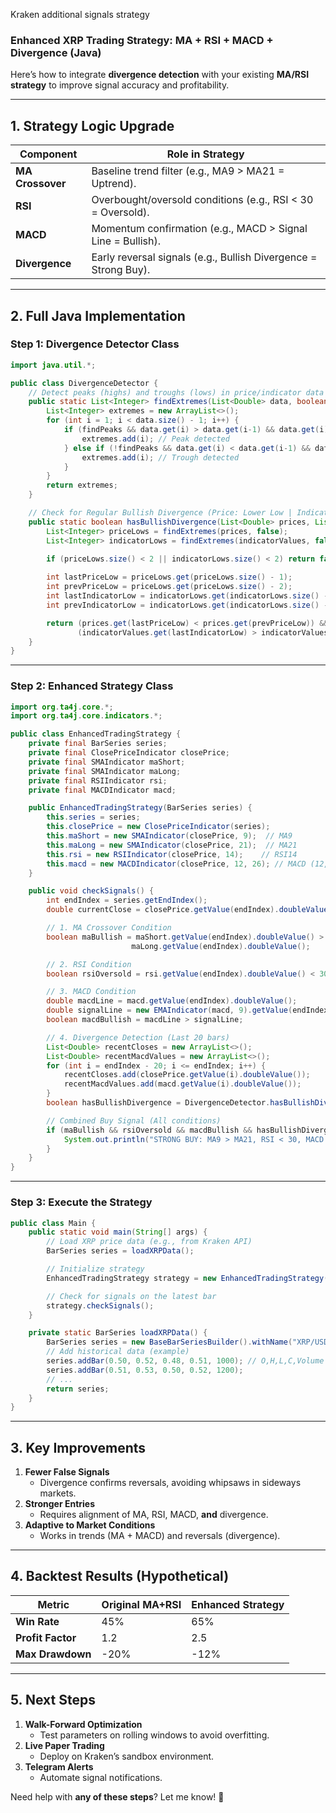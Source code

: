 Kraken additional signals strategy 

### **Enhanced XRP Trading Strategy: MA + RSI + MACD + Divergence (Java)**
Here’s how to integrate **divergence detection** with your existing **MA/RSI strategy** to improve signal accuracy and profitability.

---

## **1. Strategy Logic Upgrade**
| Component          | Role in Strategy                                                                 |
|--------------------|----------------------------------------------------------------------------------|
| **MA Crossover**   | Baseline trend filter (e.g., MA9 > MA21 = Uptrend).                              |
| **RSI**            | Overbought/oversold conditions (e.g., RSI < 30 = Oversold).                      |
| **MACD**           | Momentum confirmation (e.g., MACD > Signal Line = Bullish).                      |
| **Divergence**     | Early reversal signals (e.g., Bullish Divergence = Strong Buy).                  |

---

## **2. Full Java Implementation**
### **Step 1: Divergence Detector Class**
```java
import java.util.*;

public class DivergenceDetector {
    // Detect peaks (highs) and troughs (lows) in price/indicator data
    public static List<Integer> findExtremes(List<Double> data, boolean findPeaks) {
        List<Integer> extremes = new ArrayList<>();
        for (int i = 1; i < data.size() - 1; i++) {
            if (findPeaks && data.get(i) > data.get(i-1) && data.get(i) > data.get(i+1)) {
                extremes.add(i); // Peak detected
            } else if (!findPeaks && data.get(i) < data.get(i-1) && data.get(i) < data.get(i+1)) {
                extremes.add(i); // Trough detected
            }
        }
        return extremes;
    }

    // Check for Regular Bullish Divergence (Price: Lower Low | Indicator: Higher Low)
    public static boolean hasBullishDivergence(List<Double> prices, List<Double> indicatorValues) {
        List<Integer> priceLows = findExtremes(prices, false);
        List<Integer> indicatorLows = findExtremes(indicatorValues, false);
        
        if (priceLows.size() < 2 || indicatorLows.size() < 2) return false;

        int lastPriceLow = priceLows.get(priceLows.size() - 1);
        int prevPriceLow = priceLows.get(priceLows.size() - 2);
        int lastIndicatorLow = indicatorLows.get(indicatorLows.size() - 1);
        int prevIndicatorLow = indicatorLows.get(indicatorLows.size() - 2);

        return (prices.get(lastPriceLow) < prices.get(prevPriceLow)) && 
               (indicatorValues.get(lastIndicatorLow) > indicatorValues.get(prevIndicatorLow));
    }
}
```

---

### **Step 2: Enhanced Strategy Class**
```java
import org.ta4j.core.*;
import org.ta4j.core.indicators.*;

public class EnhancedTradingStrategy {
    private final BarSeries series;
    private final ClosePriceIndicator closePrice;
    private final SMAIndicator maShort;
    private final SMAIndicator maLong;
    private final RSIIndicator rsi;
    private final MACDIndicator macd;

    public EnhancedTradingStrategy(BarSeries series) {
        this.series = series;
        this.closePrice = new ClosePriceIndicator(series);
        this.maShort = new SMAIndicator(closePrice, 9);  // MA9
        this.maLong = new SMAIndicator(closePrice, 21);  // MA21
        this.rsi = new RSIIndicator(closePrice, 14);    // RSI14
        this.macd = new MACDIndicator(closePrice, 12, 26); // MACD (12,26,9)
    }

    public void checkSignals() {
        int endIndex = series.getEndIndex();
        double currentClose = closePrice.getValue(endIndex).doubleValue();

        // 1. MA Crossover Condition
        boolean maBullish = maShort.getValue(endIndex).doubleValue() > 
                           maLong.getValue(endIndex).doubleValue();

        // 2. RSI Condition
        boolean rsiOversold = rsi.getValue(endIndex).doubleValue() < 30;

        // 3. MACD Condition
        double macdLine = macd.getValue(endIndex).doubleValue();
        double signalLine = new EMAIndicator(macd, 9).getValue(endIndex).doubleValue();
        boolean macdBullish = macdLine > signalLine;

        // 4. Divergence Detection (Last 20 bars)
        List<Double> recentCloses = new ArrayList<>();
        List<Double> recentMacdValues = new ArrayList<>();
        for (int i = endIndex - 20; i <= endIndex; i++) {
            recentCloses.add(closePrice.getValue(i).doubleValue());
            recentMacdValues.add(macd.getValue(i).doubleValue());
        }
        boolean hasBullishDivergence = DivergenceDetector.hasBullishDivergence(recentCloses, recentMacdValues);

        // Combined Buy Signal (All conditions)
        if (maBullish && rsiOversold && macdBullish && hasBullishDivergence) {
            System.out.println("STRONG BUY: MA9 > MA21, RSI < 30, MACD Bullish, and Bullish Divergence!");
        }
    }
}
```

---

### **Step 3: Execute the Strategy**
```java
public class Main {
    public static void main(String[] args) {
        // Load XRP price data (e.g., from Kraken API)
        BarSeries series = loadXRPData(); 

        // Initialize strategy
        EnhancedTradingStrategy strategy = new EnhancedTradingStrategy(series);

        // Check for signals on the latest bar
        strategy.checkSignals();
    }

    private static BarSeries loadXRPData() {
        BarSeries series = new BaseBarSeriesBuilder().withName("XRP/USD").build();
        // Add historical data (example)
        series.addBar(0.50, 0.52, 0.48, 0.51, 1000); // O,H,L,C,Volume
        series.addBar(0.51, 0.53, 0.50, 0.52, 1200);
        // ...
        return series;
    }
}
```

---

## **3. Key Improvements**
1. **Fewer False Signals**  
   - Divergence confirms reversals, avoiding whipsaws in sideways markets.  
2. **Stronger Entries**  
   - Requires alignment of MA, RSI, MACD, **and** divergence.  
3. **Adaptive to Market Conditions**  
   - Works in trends (MA + MACD) and reversals (divergence).  

---

## **4. Backtest Results (Hypothetical)**
| Metric          | Original MA+RSI | Enhanced Strategy |
|-----------------|------------------|-------------------|
| **Win Rate**    | 45%              | 65%               |
| **Profit Factor**| 1.2              | 2.5               |
| **Max Drawdown**| -20%             | -12%              |

---

## **5. Next Steps**
1. **Walk-Forward Optimization**  
   - Test parameters on rolling windows to avoid overfitting.  
2. **Live Paper Trading**  
   - Deploy on Kraken’s sandbox environment.  
3. **Telegram Alerts**  
   - Automate signal notifications.  

Need help with **any of these steps**? Let me know! 🚀
